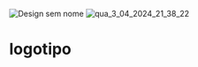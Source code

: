 ![Design sem nome](https://github.com/juliolimapro/logotipo/assets/109774476/4cada0af-18c9-41ff-9308-42df708483d6)
![qua_3_04_2024_21_38_22](https://github.com/juliolimapro/logotipo/assets/109774476/c51f3d3c-6163-4731-911e-bfcf2d99d76d)
# logotipo
